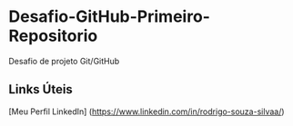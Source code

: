 # Desafio-GitHub-Primeiro-Repositorio
Desafio de projeto Git/GitHub
## Links Úteis 
[Meu Perfil LinkedIn] (https://www.linkedin.com/in/rodrigo-souza-silvaa/)
